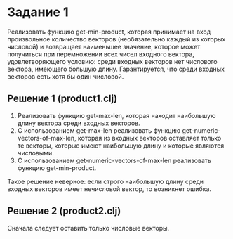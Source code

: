 # **Задание 1** 
Реализовать функцию get-min-product, которая принимает на вход произвольное количество векторов (необязательно каждый из которых числовой) и возвращает наименьшее значение, которое может получиться при перемножении всех чисел входного вектора, удовлетворяющего условию: среди входных векторов нет числового вектора, имеющего большую длину. Гарантируется, что среди входных векторов есть хотя бы один числовой.

## **Решение 1** (product1.clj) 
1) Реализовать функцию get-max-len, которая находит наибольшую длину вектора среди входных векторов.
2) С использованием get-max-len реализовать функцию get-numeric-vectors-of-max-len, которая из входных векторов оставляет только те векторы, которые имеют наибольшую длину и которые являются числовыми.
3) С использованием get-numeric-vectors-of-max-len реализовать функцию get-min-product.

Такое решение неверное: если строго наибольшую длину среди входных векторов имеет нечисловой вектор, то возникнет ошибка.

## **Решение 2** (product2.clj)
Сначала следует оставить только числовые векторы.
